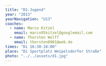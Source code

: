 ```yaml
---
title: "D1-Jugend"
year: "2013"
yearNavigation: "U13"
coaches:
  - name: Marco Kitzel
    email: marco95kitzel@googlemail.com
  - name: Thorsten Wolff
    email: thorsten0901@web.de
times: "Di 16:30-18:00"
place: "Di Sportplatz Weipelsdorfer Straße"
photo: "../../assets/d1.jpg"
---
```

